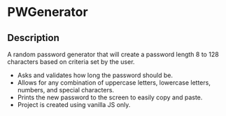 # PWGenerator

## Description

A random password generator that will create a password length 8 to 128 characters based on criteria set by the user.

- Asks and validates how long the password should be.
- Allows for any combination of uppercase letters, lowercase letters, numbers, and special characters.
- Prints the new password to the screen to easily copy and paste.
- Project is created using vanilla JS only.

